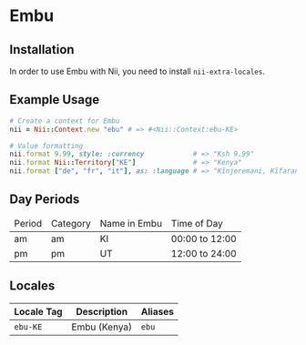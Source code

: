 <!-- This file has been generated. Source: languages/_template.md.erb -->

# Embu

## Installation

In order to use Embu with Nii, you need to install `nii-extra-locales`.

## Example Usage

``` ruby
# Create a context for Embu
nii = Nii::Context.new "ebu" # => #<Nii::Context:ebu-KE>

# Value formatting
nii.format 9.99, style: :currency            # => "Ksh 9.99"
nii.format Nii::Territory["KE"]              # => "Kenya"
nii.format ["de", "fr", "it"], as: :language # => "Kĩnjeremani, Kĩfaransa, Kĩitaliano"
```

## Day Periods


<table>
  <thead>
    <tr>
      <td>Period</td>
      <td>Category</td>
      <td>Name in Embu</td>
      <td>Time of Day</td>
    </tr>
  </thead>
  <tbody>
    <tr>
      <td>am</td>
      <td>am</td>
      <td>KI</td>
      <td>00:00 to 12:00</td>
    </tr>
    <tr>
      <td>pm</td>
      <td>pm</td>
      <td>UT</td>
      <td>12:00 to 24:00</td>
    </tr>
  </tbody>
</table>



## Locales

<table>
  <thead>
    <tr>
      <th>Locale Tag</th>
      <th>Description</th>
      <th>Aliases</th>
    </tr>
  </thead>
  <tbody>
    <tr>
      <td><code>ebu-KE</code></td>
      <td>Embu (Kenya)</td>
      <td><code>ebu</code></td>
    </tr>
  </tbody>
</table>

